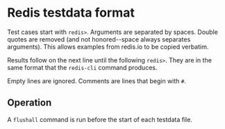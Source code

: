 # Redis testdata format

Test cases start with `redis>`.
Arguments are separated by spaces.
Double quotes are removed (and not honored--space always separates arguments).
This allows examples from redis.io to be copied verbatim.

Results follow on the next line until the following `redis>`.
They are in the same format that the `redis-cli` command produces.

Empty lines are ignored.
Comments are lines that begin with `#`.

## Operation

A `flushall` command is run before the start of each testdata file.
